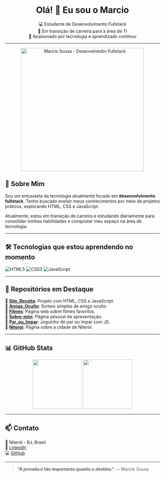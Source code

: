 <h1 align="center">Olá! 👋 Eu sou o Marcio</h1>

<p align="center">
  💻 Estudante de Desenvolvimento Fullstack <br>
  🚀 Em transição de carreira para a área de TI <br>
  🌱 Apaixonado por tecnologia e aprendizado contínuo
</p>

---
<p align="center" >
  <img src="https://media3.giphy.com/media/v1.Y2lkPTc5MGI3NjExNXQ0OHdhcWFmem45bjdmYXp1NWVwenQ1NTRlNGlobnRmcThtMHA0ZyZlcD12MV9pbnRlcm5hbF9naWZfYnlfaWQmY3Q9Zw/MhponTiJ1jB8iHGL7F/giphy.gif" alt="Marcio Sousa - Desenvolvedor Fullstack" width = "400px">
</p>

  
  ## 🧠 Sobre Mim

Sou um entusiasta da tecnologia atualmente focado em **desenvolvimento fullstack**. Tenho buscado evoluir meus conhecimentos por meio de projetos práticos, explorando HTML, CSS e JavaScript.

Atualmente, estou em transição de carreira e estudando diariamente para consolidar minhas habilidades e conquistar meu espaço na área de tecnologia.

---

## 🛠️ Tecnologias que estou aprendendo no momento

![HTML5](https://img.shields.io/badge/HTML5-E34F26?style=for-the-badge&logo=html5&logoColor=fff)
![CSS3](https://img.shields.io/badge/CSS3-1572B6?style=for-the-badge&logo=css3&logoColor=fff)
![JavaScript](https://img.shields.io/badge/JavaScript-F7DF1E?style=for-the-badge&logo=javascript&logoColor=000)

---

## 📌 Repositórios em Destaque

🔹 [**Site_Receita**](https://github.com/MarcioROBSousa/Site_Receita): Projeto com HTML, CSS e JavaScript.  
🔹 [**Amigo_Oculto**](https://github.com/MarcioROBSousa/Amigo_Oculto): Sorteio simples de amigo oculto.  
🔹 [**Filmes**](https://github.com/MarcioROBSousa/Filmes): Página web sobre filmes favoritos.  
🔹 [**Sobre-mim**](https://github.com/MarcioROBSousa/Sobre-mim): Página pessoal de apresentação.  
🔹 [**Par_ou_Impar**](https://github.com/MarcioROBSousa/Par_ou_Impar): Joguinho de par ou ímpar com JS.  
🔹 [**Niteroi**](https://github.com/MarcioROBSousa/Niteroi): Página sobre a cidade de Niterói.

---

## 📊 GitHub Stats

<div align="center">
  <img height="160em" src="https://github-readme-stats.vercel.app/api?username=MarcioROBSousa&show_icons=true&theme=tokyonight" />
  <img height="160em" src="https://github-readme-stats.vercel.app/api/top-langs/?username=MarcioROBSousa&layout=compact&theme=tokyonight" />
</div>

---

## 📫 Contato

📍 Niterói - RJ, Brasil  
🔗 [LinkedIn](https://www.linkedin.com/in/marciosousa77/)  
💻 [GitHub](https://github.com/MarcioROBSousa)

---

> **“A jornada é tão importante quanto o destino.”** — Marcio Sousa

